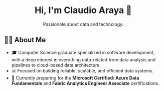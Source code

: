 <h1 align="center">Hi, I'm Claudio Araya 🦎</h1>  

<p align="center">
  Passionate about data and technology.
</p>

## 👨‍💻 About Me

- 🎓 Computer Science graduate specialized in software development, with a deep interest in everything data-related from data analysis and pipelines to cloud-based data architecture.
- 📊 Focused on building reliable, scalable, and efficient data systems.
- 🚀 Currently preparing for the **Microsoft Certified: Azure Data Fundamentals** and **Fabric Analytics Engineer Associate** certifications.
